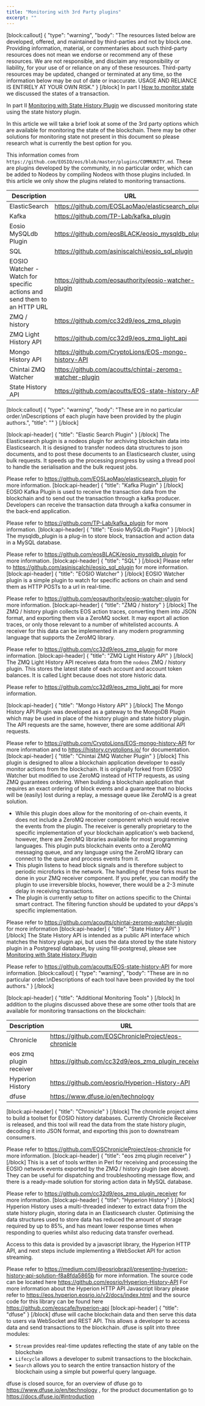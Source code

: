 ```yaml
---
title: "Monitoring with 3rd Party plugins"
excerpt: ""
---
```

[block:callout]
{
  "type": "warning",
  "body": "The resources listed below are developed, offered, and maintained by third-parties and not by block.one. Providing information, material, or commentaries about such third-party resources does not mean we endorse or recommend any of these resources. We are not responsible, and disclaim any responsibility or liability, for your use of or reliance on any of these resources. Third-party resources may be updated, changed or terminated at any time, so the information below may be out of date or inaccurate. USAGE AND RELIANCE IS ENTIRELY AT YOUR OWN RISK."
}
[/block]
In part I [How to monitor state](doc:how-to-monitor-state) we discussed the states of a transaction.

In part II [Monitoring with State History Plugin](doc:monitoring-with-state-history) we discussed monitoring state using the state history plugin.

In this article we will take a brief look at some of the 3rd party options which are available for monitoring the state of the blockchain. There may be other solutions for monitoring state not present in this document so please research what is currently the best option for you.   

This information comes from `https://github.com/EOSIO/eos/blob/master/plugins/COMMUNITY.md`. These are plugins developed by the community, in no particular order, which can be added to Nodeos by compiling Nodeos with those plugins included. In this article we only show the plugins related to monitoring transactions.

| Description | URL |
| ----------- | --- |
| ElasticSearch | https://github.com/EOSLaoMao/elasticsearch_plugin |
| Kafka | https://github.com/TP-Lab/kafka_plugin |
| Eosio MySQLdb Plugin | https://github.com/eosBLACK/eosio_mysqldb_plugin |
| SQL | https://github.com/asiniscalchi/eosio_sql_plugin |
| EOSIO Watcher - Watch for specific actions and send them to an HTTP URL | https://github.com/eosauthority/eosio-watcher-plugin |
| ZMQ / history | https://github.com/cc32d9/eos_zmq_plugin |
| ZMQ Light History API | https://github.com/cc32d9/eos_zmq_light_api |
| Mongo History API | https://github.com/CryptoLions/EOS-mongo-history-API |
| Chintai ZMQ Watcher | https://github.com/acoutts/chintai-zeromq-watcher-plugin |
| State History API | https://github.com/acoutts/EOS-state-history-API |
[block:callout]
{
  "type": "warning",
  "body": "These are in no particular order.\nDescriptions of each plugin have been provided by the plugin authors.",
  "title": ""
}
[/block]

[block:api-header]
{
  "title": "Elastic Search Plugin"
}
[/block]
The Elasticsearch plugin is a nodeos plugin for archiving blockchain data into Elasticsearch. It is designed to transfer nodeos data structures to json documents, and to post these documents to an  Elasticsearch cluster, using bulk requests. It speeds up the processing progress by using a thread pool to handle the serialisation and the bulk request jobs.

Please refer to https://github.com/EOSLaoMao/elasticsearch_plugin for more information.
[block:api-header]
{
  "title": "Kafka Plugin"
}
[/block]
EOSIO Kafka Plugin is used to receive the transaction data from the blockchain and to send out the transaction through a kafka producer. Developers can receive the transaction data through a kafka consumer in the back-end application.

Please refer to https://github.com/TP-Lab/kafka_plugin for more information.
[block:api-header]
{
  "title": "Eosio MySQLdb Plugin"
}
[/block]
The mysqldb_plugin is a plug-in to store block, transaction and action data in a MySQL database.

Please refer to https://github.com/eosBLACK/eosio_mysqldb_plugin for more information.
[block:api-header]
{
  "title": "SQL"
}
[/block]
Please refer to https://github.com/asiniscalchi/eosio_sql_plugin for more information.
[block:api-header]
{
  "title": "EOSIO Watcher"
}
[/block]
EOSIO Watcher plugin is a simple plugin to watch for specific actions on chain and send them as HTTP POSTs to a url in real-time.

Please refer to https://github.com/eosauthority/eosio-watcher-plugin for more information.
[block:api-header]
{
  "title": "ZMQ / history"
}
[/block]
The ZMQ / history plugin collects EOS action traces, converting them into JSON format, and exporting them via a ZeroMQ socket. It may export all action traces, or only those relevant to a number of whitelisted accounts. A receiver for this data can be implemented in any modern programming language that supports the ZeroMQ library.

Please refer to https://github.com/cc32d9/eos_zmq_plugin for more information.
[block:api-header]
{
  "title": "ZMQ Light History API"
}
[/block]
The ZMQ Light History API receives data from the `nodeos`  ZMQ / history plugin. This stores the latest state of each account and account token balances. It is called Light because does not store historic data. 

Please refer to https://github.com/cc32d9/eos_zmq_light_api for more information.

[block:api-header]
{
  "title": "Mongo History API"
}
[/block]
The Mongo History API Plugin was developed as a gateway to the MongoDB Plugin which may be used in place of the history plugin and state history plugin.  The API requests are the same, however, there are some additional API requests.

 Please refer to https://github.com/CryptoLions/EOS-mongo-history-API for more information and to  https://history.cryptolions.io/ for documentation.
[block:api-header]
{
  "title": "Chintai ZMQ Watcher Plugin"
}
[/block]
This plugin is designed to allow a blockchain application developer to easily monitor actions from the blockchain. It is originally forked from EOSIO Watcher but modified to use ZeroMQ instead of HTTP requests, as using ZMQ guarantees ordering. When building a blockchain application that requires an exact ordering of block events and a guarantee that no blocks will be (easily) lost during a replay, a message queue like ZeroMQ is a great solution.
 
- While this plugin does allow for the monitoring of on-chain events, it does not include a ZeroMQ receiver component which would receive the events from the plugin. The receiver is generally proprietary to the specific implementation of your blockchain application's web backend, however, there are ZeroMQ libraries available for most programming languages. This plugin puts blockchain events onto a ZeroMQ messaging queue, and any language using the ZeroMQ library can connect to the queue and process events from it. 
- This plugin listens to head block signals and is therefore subject to periodic microforks in the network. The handling of these forks must be done in your ZMQ receiver component. If you prefer, you can modify the plugin to use irreversible blocks, however, there would be a 2-3 minute delay in receiving transactions. 
- The plugin is currently setup to filter on actions specific to the Chintai smart contract. The filtering function should be updated to your dApps's specific implementation. 

Please refer to https://github.com/acoutts/chintai-zeromq-watcher-plugin for more information
[block:api-header]
{
  "title": "State History API"
}
[/block]
The State History API is intended as a public API interface which matches the history plugin api, but uses the data stored by the state history plugin in a Postgresql database, by using fill-postgresql, please see [Monitoring with State History Plugin](doc:monitoring-with-state-history)

Please refer to https://github.com/acoutts/EOS-state-history-API for more information. 
[block:callout]
{
  "type": "warning",
  "body": "These are in no particular order.\nDescriptions of each tool have been provided by the tool authors."
}
[/block]

[block:api-header]
{
  "title": "Additional Monitoring Tools"
}
[/block]
In addition to the plugins discussed above these are some other tools that are available for monitoring transactions on the blockchain:

| Description | URL |
| ----------- | --- |
| Chronicle |  https://github.com/EOSChronicleProject/eos-chronicle |
| eos zmq plugin receiver |  https://github.com/cc32d9/eos_zmq_plugin_receiver |
| Hyperion History  |  https://github.com/eosrio/Hyperion-History-API |
| dfuse |  https://www.dfuse.io/en/technology |
[block:api-header]
{
  "title": "Chronicle"
}
[/block]
The chronicle project aims to build a toolset for EOSIO history databases. Currently Chronicle Receiver is released, and this tool will read the data from the state history plugin, decoding it into JSON format, and exporting this json to downstream consumers. 

Please refer to https://github.com/EOSChronicleProject/eos-chronicle for more information.
[block:api-header]
{
  "title": "eos zmq plugin receiver"
}
[/block]
This is a set of tools written in Perl for receiving and processing the EOSIO network events exported by the ZMQ / history plugin (see above). They can be useful for dispatching and troubleshooting  message flow, and there is a ready-made solution for storing action data in MySQL database.

Please refer to https://github.com/cc32d9/eos_zmq_plugin_receiver for more information.
[block:api-header]
{
  "title": "Hyperion History"
}
[/block]
Hyperion History uses a multi-threaded indexer to extract data from the state history plugin, storing data in an Elasticsearch cluster. Optimising the data structures used to store data has reduced the amount of storage required by up to 85%, and has meant lower response times when responding to queries whilst also reducing data transfer overhead.

Access to this data is provided by a javascript library, the Hyperion HTTP API, and next steps include implementing a WebSocket API for action streaming. 

Please refer to https://medium.com/@eosriobrazil/presenting-hyperion-history-api-solution-f8a8fda5865b for more information. 
The source code can be located here https://github.com/eosrio/Hyperion-History-API 
For more information about the Hyperion HTTP API  Javascript library please refer to https://eos.hyperion.eosrio.io/v2/docs/index.html and the source code for this library can be found here https://github.com/eoscafe/hyperion-api
[block:api-header]
{
  "title": "dfuse"
}
[/block]
dfuse will cache blockchain data and then serve this data to users via WebSocket and REST API. This allows a developer to access data and send transactions to the blockchain. dfuse is split into three modules: 
 - `Stream` provides real-time updates reflecting the state of any table on the blockchain
 - `Lifecycle` allows a developer to submit transactions to the blockchain.
 - `Search` allows you to search the entire transaction history of the blockchain using a simple but powerful query language.

dfuse is closed source, for an overview of dfuse go to https://www.dfuse.io/en/technology , for the product documentation go to https://docs.dfuse.io/#introduction